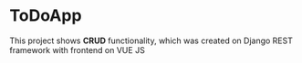 # ToDoApp
This project shows **CRUD** functionality, which was created on Django REST framework with frontend on VUE JS
